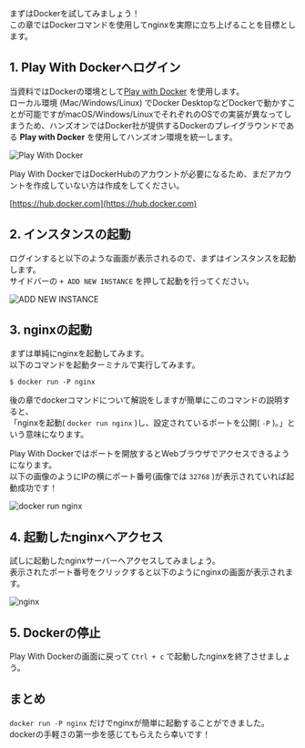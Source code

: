 まずはDockerを試してみましょう！  
この章ではDockerコマンドを使用してnginxを実際に立ち上げることを目標とします。

## 1. Play With Dockerへログイン
当資料ではDockerの環境として[Play with Docker](https://labs.play-with-docker.com/) を使用します。  
ローカル環境 (Mac/Windows/Linux) でDocker DesktopなどDockerで動かすことが可能ですがmacOS/Windows/LinuxでそれぞれのOSでの実装が異なってしまうため、ハンズオンではDocker社が提供するDockerのプレイグラウンドである **Play with Docker** を使用してハンズオン環境を統一します。

![Play With Docker](imgs/play-with-docker.png)

Play With DockerではDockerHubのアカウントが必要になるため、まだアカウントを作成していない方は作成をしてください。

[https://hub.docker.com](https://hub.docker.com)

## 2. インスタンスの起動
ログインすると以下のような画面が表示されるので、まずはインスタンスを起動します。  
サイドバーの `+ ADD NEW INSTANCE` を押して起動を行ってください。

![ADD NEW INSTANCE](imgs/add-new-instance.png)


## 3. nginxの起動
まずは単純にnginxを起動してみます。  
以下のコマンドを起動ターミナルで実行してみます。

```
$ docker run -P nginx
```

後の章でdockerコマンドについて解説をしますが簡単にこのコマンドの説明すると、  
「nginxを起動( `docker run nginx` )し、設定されているポートを公開( `-P` )。」という意味になります。

Play With Dockerではポートを開放するとWebブラウザでアクセスできるようになります。  
以下の画像のようにIPの横にポート番号(画像では `32768` )が表示されていれば起動成功です！

![docker run nginx](imgs/docker-run-nginx.png)


## 4. 起動したnginxへアクセス
試しに起動したnginxサーバーへアクセスしてみましょう。  
表示されたポート番号をクリックすると以下のようにnginxの画面が表示されます。  

![nginx](imgs/nginx.png)

## 5. Dockerの停止
Play With Dockerの画面に戻って `Ctrl + c` で起動したnginxを終了させましょう。

## まとめ
`docker run -P nginx` だけでnginxが簡単に起動することができました。  
dockerの手軽さの第一歩を感じてもらえたら幸いです！